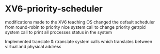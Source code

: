 # XV6-priority-scheduler
modifications made to the XV6 teaching OS
changed the default scheduler from round-robin to priority
nice system call to change priority
getrpid system call to print all processes status in the system

Implemented translate & rtranslate system calls
which translates between virtual and physical address
